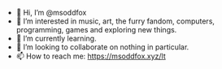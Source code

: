 - 👋 Hi, I’m @msoddfox
- 👀 I’m interested in music, art, the furry fandom, computers, programming, games and exploring new things.
- 🌱 I’m currently learning.
- 💞️ I’m looking to collaborate on nothing in particular.
- 📫 How to reach me: https://msoddfox.xyz/lt

<!---
msoddfox/msoddfox is a ✨ special ✨ repository because its `README.md` (this file) appears on your GitHub profile.
You can click the Preview link to take a look at your changes.
--->
